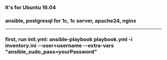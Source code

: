 ### It's for Ubuntu 16.04
### ansible, postgresql for 1c, 1c server, apache24, nginx
____
### first, run init.yml: ansible-playbook playbook.yml -i inventory.ini --user=username --extra-vars "ansible_sudo_pass=yourPassword"

